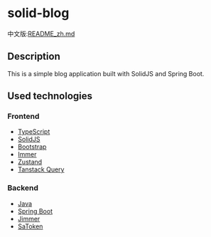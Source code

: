 # solid-blog

中文版:[README_zh.md](README_zh.md)

## Description

This is a simple blog application built with SolidJS and Spring Boot.

## Used technologies

### Frontend

- [TypeScript](https://www.typescriptlang.org/)
- [SolidJS](https://www.solidjs.com/)
- [Bootstrap](https://getbootstrap.com/)
- [Immer](https://immerjs.github.io/immer/)
- [Zustand](https://zustand-demo.pmnd.rs/)
- [Tanstack Query](https://tanstack.com/query/latest)

### Backend

- [Java](https://www.java.com/en/)
- [Spring Boot](https://spring.io/projects/spring-boot)
- [Jimmer](https://github.com/babyfish-ct/jimmer)
- [SaToken](http://www.sa-token.dev33.cn/)
